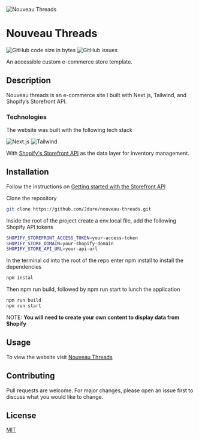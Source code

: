 ![Nouveau Threads](https://res.cloudinary.com/dhfp2qscl/image/upload/v1678120378/portfolio/Nouveau_Threads_dn7hhe.png)

# Nouveau Threads
![GitHub code size in bytes](https://img.shields.io/github/languages/code-size/jdure/nouveau-threads)
![GitHub issues](https://img.shields.io/github/issues/Jdure/nouveau-threads)

An accessible custom e-commerce store template.

## Description

Nouveau threads is an e-commerce site I built with Next.js, Tailwind, and Shopify’s Storefront API. 

### Technologies

The website was built with the following tech stack

![Next.js](	https://img.shields.io/badge/Next.js-000?logo=nextdotjs&logoColor=fff&style=for-the-badge)
![Tailwind](https://img.shields.io/badge/Tailwind_CSS-38B2AC?style=for-the-badge&logo=tailwind-css&logoColor=white)


With [Shopify's Storefront API](https://shopify.dev/docs/api/storefront) as the data layer for inventory management.

## Installation

Follow the instructions on [Getting started with the Storefront API](https://shopify.dev/docs/custom-storefronts/building-with-the-storefront-api/getting-started)

Clone the repository

```bash
git clone https://github.com/Jdure/nouveau-threads.git
```

Inside the root of the project create a env.local file, add the following Shopify API tokens

```bash
SHOPIFY_STOREFRONT_ACCESS_TOKEN=your-access-token
SHOPIFY_STORE_DOMAIN=your-shopify-domain
SHOPIFY_STORE_API_URL=your-api-url
```

In the terminal cd into the root of the repo enter npm install to install the dependencies

```bash
npm instal
```

Then npm run build, followed by npm run start to lunch the application

```bash
npm run build
npm run start
```

NOTE: **You will need to create your own content to display data from Shopify**


## Usage

To view the website visit [Nouveau Threads](https://nouveau-threads.vercel.app/)

## Contributing

Pull requests are welcome. For major changes, please open an issue first
to discuss what you would like to change.

## License

[MIT](https://choosealicense.com/licenses/mit/)